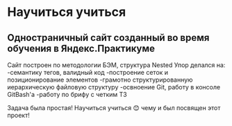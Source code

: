 # Научиться учиться

## Одностраничный сайт созданный во время обучения в Яндекс.Практикуме

Сайт построен по методологии БЭМ, структура Nested
Упор делался на:
-семантику тегов, валидный код
-построение сеток и позиционирование элементов
-грамотно структурированную иерархическую файловую структуру
-освноение Git, работу в консоле GitBash'a
-работу по брифу с четким ТЗ

Задача была простая! Научиться учиться :blush: чему и был посвящен этот проект!